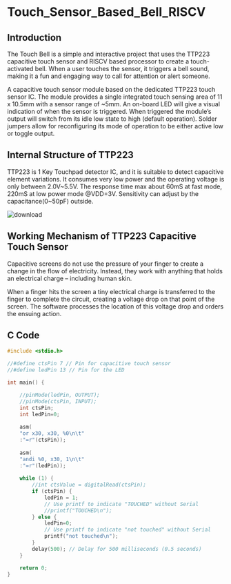 # Touch_Sensor_Based_Bell_RISCV

## Introduction

The Touch Bell is a simple and interactive project that uses the TTP223 capacitive touch sensor and RISCV based processor to create a touch-activated bell. When a user touches the sensor, it triggers a bell sound, making it a fun and engaging way to call for attention or alert someone.

A capacitive touch sensor module based on the dedicated TTP223 touch sensor IC. The module provides a single integrated touch sensing area of 11 x 10.5mm with a sensor range of ~5mm. An on-board LED will give a visual indication of when the sensor is triggered. When triggered the module’s output will switch from its idle low state to high (default operation). Solder jumpers allow for reconfiguring its mode of operation to be either active low or toggle output.

## Internal Structure of TTP223

TTP223 is 1 Key Touchpad detector IC, and it is suitable to detect capacitive element variations. It consumes very low power and the operating voltage is only between 2.0V~5.5V. The response time max about 60mS at fast mode, 220mS at low power mode @VDD=3V. Sensitivity can adjust by the capacitance(0~50pF) outside.

![download](https://github.com/akhiiasati/Touch_Bell_RISCV/assets/43675821/49fbe971-92f4-46a8-874e-692b2a5ea024)

## Working Mechanism of TTP223 Capacitive Touch Sensor

Capacitive screens do not use the pressure of your finger to create a change in the flow of electricity. Instead, they work with anything that holds an electrical charge – including human skin.

When a finger hits the screen a tiny electrical charge is transferred to the finger to complete the circuit, creating a voltage drop on that point of the screen. The software processes the location of this voltage drop and orders the ensuing action.

## C Code

```C
#include <stdio.h>

//#define ctsPin 7 // Pin for capacitive touch sensor
//#define ledPin 13 // Pin for the LED

int main() {

    //pinMode(ledPin, OUTPUT);
    //pinMode(ctsPin, INPUT);
    int ctsPin;
    int ledPin=0;
    
    asm(
	"or x30, x30, %0\n\t" 
	:"=r"(ctsPin));
    
    asm(
	"andi %0, x30, 1\n\t"
	:"=r"(ledPin));
    
    while (1) {
        //int ctsValue = digitalRead(ctsPin);
        if (ctsPin) {
            ledPin = 1;
            // Use printf to indicate "TOUCHED" without Serial
            //printf("TOUCHED\n");
        } else {
            ledPin=0;
            // Use printf to indicate "not touched" without Serial
            printf("not touched\n");
        }
        delay(500); // Delay for 500 milliseconds (0.5 seconds)
    }

    return 0;
}
```
